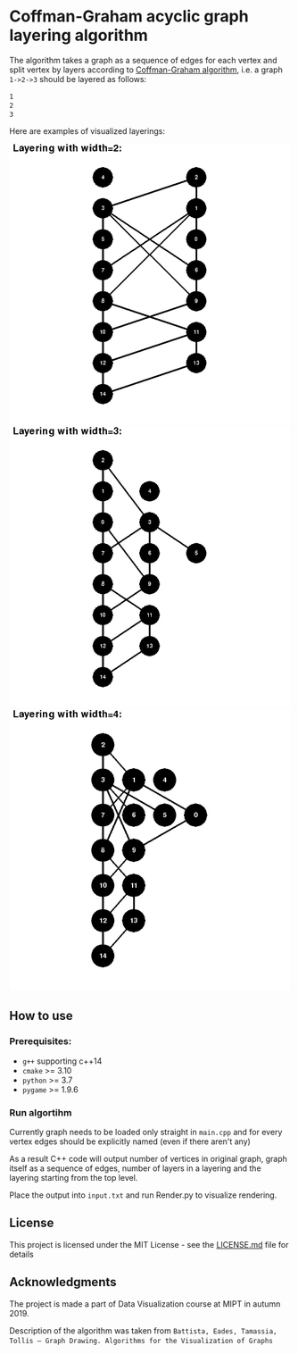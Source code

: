 # Coffman-Graham acyclic graph layering algorithm
The algorithm takes a graph as a sequence of edges for each vertex and split vertex by layers according to [Coffman-Graham algorithm](https://en.wikipedia.org/wiki/Coffman%E2%80%93Graham_algorithm), 
i.e. a graph `1->2->3` should be layered as follows:
```
1
2
3
```


Here are examples of visualized layerings:

![alt text](images/Layering_2.png)
![alt text](images/Layering_3.png)
![alt text](images/Layering_4.png)

## How to use
### Prerequisites:
* `g++` supporting c++14
* `cmake` >= 3.10
* `python` >= 3.7
* `pygame` >= 1.9.6

### Run algortihm
Currently graph needs to be loaded only straight in `main.cpp` 
and for every vertex edges should be explicitly named (even if there aren't any)

As a result C++ code will output number of vertices in original graph, graph itself as a sequence of edges, number of layers in a layering and the layering starting from the top level.

Place the output into `input.txt` and run Render.py to visualize rendering. 

## License
This project is licensed under the MIT License - see the [LICENSE.md]() file for details

## Acknowledgments
The project is made a part of Data Visualization course at MIPT in autumn 2019.

Description of the algorithm was taken from `Battista, Eades, Tamassia, Tollis — Graph Drawing. Algorithms for the Visualization of Graphs`

